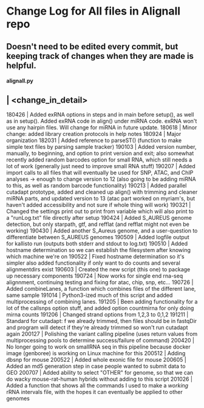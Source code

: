 # Change Log for All files in Alignall repo 
## Doesn't need to be edited every commit, but keeping track of changes when they are made is helpful. 

#### alignall.py 
<date> | <change_in_detail>
------------------------------
180426 | Added exRNA options in steps and in main before setup(), as well as in setup().  Added exRNA code in align() under miRNA code.  exRNA won't use any hairpin files.  Will change for miRNA in future update.
180618 | Minor change: added library creation protocols in help notes
180924 | Major organization
182031 | Added reference to parseST() (function to make simple text files by parsing sample tracker)
190103 | Added version number, manually, to beginning, and option to print version and exit; also somewhat recently added random barcodes option for small RNA, which still needs a lot of work (generally just need to improve small RNA stuff)
190207 | Added import calls to all files that will eventually be used for SNP, ATAC, and ChIP analyses -> enough to change version to 12 (also going to be adding miRNA to this, as well as random barcode functionality)
190213 | Added parallel cutadapt prototype, added and cleaned up align() with trimming and cleaner miRNA parts, and updated version to 13 (atac part worked on myriam's, but haven't added accessibility and not sure if whole thing will work)
190321 | Changed the settings print out to print from variable which will also print to a "runLog.txt" file directly after setup
190424 | Added S_AUREUS genome detection, but only starpath, gtf, and refflat (and refflat might not even be working)
190430 | Added another S_Aureus genome, and a user-question to differentiate between S_AUREUS genomes
190509 | Added logfile output for kallisto run (outputs both stderr and stdout to log.txt)
190510 | Added hostname determination so we can establish the filesystem after knowing which machine we're on
190522 | Fixed hostname determination so it's simpler also added functionality if only want to do counts and several alignmentdirs exist
190603 | Created the new script (this one) to package up necessary components
190724 | Now works for single end rna-seq alignnment, continuing testing and fixing for atac, chip, snp, etc...
190726 | Added combineLanes, a function which combines files of the different lane, same sample
191014 | Python3-ized much of this script and added multiprocessing of combining lanes.
191205 | Been adding functionality for a lot of the callsnps option stuff, and added option countmirna for only doing mirna counts 
191206 | Changed strand options from 1,2,3 to 0,1,2
191211 | Standard for cutadapt: f we already trimmed, then files should be in fastqDir and program will detect if they're already trimmed so won't run cutadapt again
200127 | Polishing the variant calling pipeline (uses return values from multiprocessing pools to determine success/failure of command)
200420 | No longer going to work on smallRNA seq in this pipeline because docker image (genboree) is working on Linux machine for this
200512 | Adding dbsnp for mouse 
200522 | Added whole exonic file for mouse
200605 | Added an md5 generation step in case people wanted to submit data to GEO 
200707 | Added ability to select "OTHER" for genome, so that we can do wacky mouse-rat-human hybrids without adding to this script 
201026 | Added a function that shows all the commands I used to make a *working* rRNA intervals file, with the hopes it can eventually be applied to other genomes


